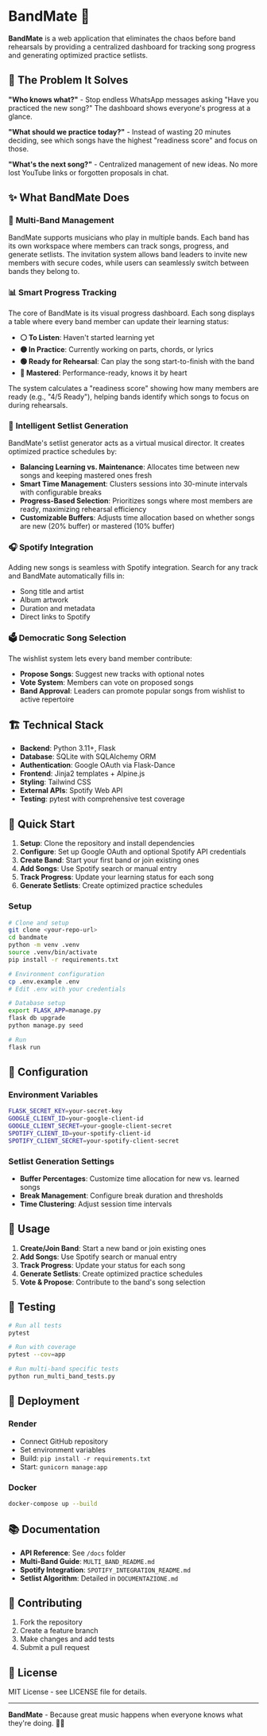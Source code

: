 # BandMate 🎸

**BandMate** is a web application that eliminates the chaos before band rehearsals by providing a centralized dashboard for tracking song progress and generating optimized practice setlists.

## 🎯 The Problem It Solves

**"Who knows what?"** - Stop endless WhatsApp messages asking "Have you practiced the new song?" The dashboard shows everyone's progress at a glance.

**"What should we practice today?"** - Instead of wasting 20 minutes deciding, see which songs have the highest "readiness score" and focus on those.

**"What's the next song?"** - Centralized management of new ideas. No more lost YouTube links or forgotten proposals in chat.

## ✨ What BandMate Does

### 🎵 **Multi-Band Management**
BandMate supports musicians who play in multiple bands. Each band has its own workspace where members can track songs, progress, and generate setlists. The invitation system allows band leaders to invite new members with secure codes, while users can seamlessly switch between bands they belong to.

### 📊 **Smart Progress Tracking**
The core of BandMate is its visual progress dashboard. Each song displays a table where every band member can update their learning status:
- **⚪️ To Listen**: Haven't started learning yet
- **🟡 In Practice**: Currently working on parts, chords, or lyrics
- **🟢 Ready for Rehearsal**: Can play the song start-to-finish with the band
- **🔵 Mastered**: Performance-ready, knows it by heart

The system calculates a "readiness score" showing how many members are ready (e.g., "4/5 Ready"), helping bands identify which songs to focus on during rehearsals.

### 🎼 **Intelligent Setlist Generation**
BandMate's setlist generator acts as a virtual musical director. It creates optimized practice schedules by:
- **Balancing Learning vs. Maintenance**: Allocates time between new songs and keeping mastered ones fresh
- **Smart Time Management**: Clusters sessions into 30-minute intervals with configurable breaks
- **Progress-Based Selection**: Prioritizes songs where most members are ready, maximizing rehearsal efficiency
- **Customizable Buffers**: Adjusts time allocation based on whether songs are new (20% buffer) or mastered (10% buffer)

### 🎧 **Spotify Integration**
Adding new songs is seamless with Spotify integration. Search for any track and BandMate automatically fills in:
- Song title and artist
- Album artwork
- Duration and metadata
- Direct links to Spotify

### 🗳️ **Democratic Song Selection**
The wishlist system lets every band member contribute:
- **Propose Songs**: Suggest new tracks with optional notes
- **Vote System**: Members can vote on proposed songs
- **Band Approval**: Leaders can promote popular songs from wishlist to active repertoire

## 🏗️ Technical Stack

- **Backend**: Python 3.11+, Flask
- **Database**: SQLite with SQLAlchemy ORM
- **Authentication**: Google OAuth via Flask-Dance
- **Frontend**: Jinja2 templates + Alpine.js
- **Styling**: Tailwind CSS
- **External APIs**: Spotify Web API
- **Testing**: pytest with comprehensive test coverage

## 🚀 Quick Start

1. **Setup**: Clone the repository and install dependencies
2. **Configure**: Set up Google OAuth and optional Spotify API credentials
3. **Create Band**: Start your first band or join existing ones
4. **Add Songs**: Use Spotify search or manual entry
5. **Track Progress**: Update your learning status for each song
6. **Generate Setlists**: Create optimized practice schedules

### Setup
```bash
# Clone and setup
git clone <your-repo-url>
cd bandmate
python -m venv .venv
source .venv/bin/activate
pip install -r requirements.txt

# Environment configuration
cp .env.example .env
# Edit .env with your credentials

# Database setup
export FLASK_APP=manage.py
flask db upgrade
python manage.py seed

# Run
flask run
```

## 🔧 Configuration

### Environment Variables
```bash
FLASK_SECRET_KEY=your-secret-key
GOOGLE_CLIENT_ID=your-google-client-id
GOOGLE_CLIENT_SECRET=your-google-client-secret
SPOTIFY_CLIENT_ID=your-spotify-client-id
SPOTIFY_CLIENT_SECRET=your-spotify-client-secret
```

### Setlist Generation Settings
- **Buffer Percentages**: Customize time allocation for new vs. learned songs
- **Break Management**: Configure break duration and thresholds
- **Time Clustering**: Adjust session time intervals

## 📱 Usage

1. **Create/Join Band**: Start a new band or join existing ones
2. **Add Songs**: Use Spotify search or manual entry
3. **Track Progress**: Update your status for each song
4. **Generate Setlists**: Create optimized practice schedules
5. **Vote & Propose**: Contribute to the band's song selection

## 🧪 Testing

```bash
# Run all tests
pytest

# Run with coverage
pytest --cov=app

# Run multi-band specific tests
python run_multi_band_tests.py
```

## 🚀 Deployment

### Render
- Connect GitHub repository
- Set environment variables
- Build: `pip install -r requirements.txt`
- Start: `gunicorn manage:app`

### Docker
```bash
docker-compose up --build
```

## 📚 Documentation

- **API Reference**: See `/docs` folder
- **Multi-Band Guide**: `MULTI_BAND_README.md`
- **Spotify Integration**: `SPOTIFY_INTEGRATION_README.md`
- **Setlist Algorithm**: Detailed in `DOCUMENTAZIONE.md`

## 🤝 Contributing

1. Fork the repository
2. Create a feature branch
3. Make changes and add tests
4. Submit a pull request

## 📄 License

MIT License - see LICENSE file for details.

---

**BandMate** - Because great music happens when everyone knows what they're doing. 🎸✨
